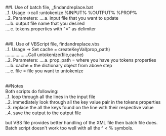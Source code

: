 ##I. Use of batch file, _findandreplace.bat<br />
..1. Usage ->call :untokenize %INPUT% %OUTPUT% %PROP%<br />
..2. Parameters:
....a. input file that you want to update<br />
....b. output file name that you desired<br />
....c. tokens.properties with "=" as delimiter<br />
<br />

##II. Use of VBScript file, findandreplace.vbs<br />
..1. Usage -> Set cache = createKeyVal(prop_path)<br />
..................Call untokenize(file,cache)<br />
..2. Parameters:
....a. prop_path = where you have you tokens properties<br />
....b. cache = the dictionary object from above step<br />
....c. file = file you want to untokenize<br />
		      
<br />
##Notes<br />
Both scripts do following:<br />
..1. loop through all the lines in the input file<br />
..2. immediately look through all the key value pair in the tokens properties<br />
..3. replace the all the keys found on the line with their respective value<br />
..4. save the output to the output file<br />

but VBS file provides better handling of the XML file then batch file does.<br />
Batch script doesn't work too well with all the ^ < % symbols.<br />
